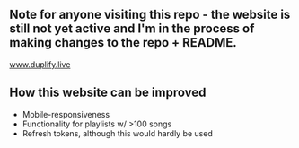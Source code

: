 ## Note for anyone visiting this repo - the website is still not yet active and I'm in the process of making changes to the repo + README. 

www.duplify.live

## How this website can be improved

- Mobile-responsiveness
- Functionality for playlists w/ >100 songs
- Refresh tokens, although this would hardly be used
